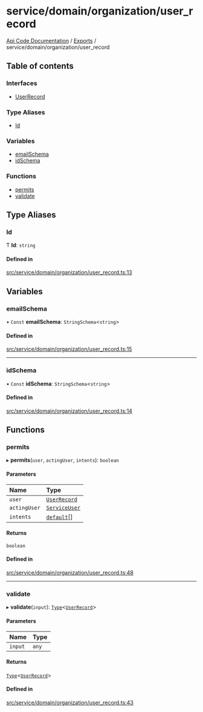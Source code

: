 # service/domain/organization/user\_record
 
[Api Code Documentation](../README.md) / [Exports](../modules.md) / service/domain/organization/user\_record

## Table of contents

### Interfaces

- [UserRecord](../interfaces/service_domain_organization_user_record.UserRecord.md)

### Type Aliases

- [Id](service_domain_organization_user_record.md#id)

### Variables

- [emailSchema](service_domain_organization_user_record.md#emailschema)
- [idSchema](service_domain_organization_user_record.md#idschema)

### Functions

- [permits](service_domain_organization_user_record.md#permits)
- [validate](service_domain_organization_user_record.md#validate)

## Type Aliases

### Id

Ƭ **Id**: `string`

#### Defined in

[src/service/domain/organization/user_record.ts:13](https://github.com/openkfw/TruBudget/blob/90402cb/api/src/service/domain/organization/user_record.ts#L13)

## Variables

### emailSchema

• `Const` **emailSchema**: `StringSchema`\<`string`\>

#### Defined in

[src/service/domain/organization/user_record.ts:15](https://github.com/openkfw/TruBudget/blob/90402cb/api/src/service/domain/organization/user_record.ts#L15)

___

### idSchema

• `Const` **idSchema**: `StringSchema`\<`string`\>

#### Defined in

[src/service/domain/organization/user_record.ts:14](https://github.com/openkfw/TruBudget/blob/90402cb/api/src/service/domain/organization/user_record.ts#L14)

## Functions

### permits

▸ **permits**(`user`, `actingUser`, `intents`): `boolean`

#### Parameters

| Name | Type |
| :------ | :------ |
| `user` | [`UserRecord`](../interfaces/service_domain_organization_user_record.UserRecord.md) |
| `actingUser` | [`ServiceUser`](../interfaces/service_domain_organization_service_user.ServiceUser.md) |
| `intents` | [`default`](authz_intents.md#default)[] |

#### Returns

`boolean`

#### Defined in

[src/service/domain/organization/user_record.ts:48](https://github.com/openkfw/TruBudget/blob/90402cb/api/src/service/domain/organization/user_record.ts#L48)

___

### validate

▸ **validate**(`input`): [`Type`](result.md#type)\<[`UserRecord`](../interfaces/service_domain_organization_user_record.UserRecord.md)\>

#### Parameters

| Name | Type |
| :------ | :------ |
| `input` | `any` |

#### Returns

[`Type`](result.md#type)\<[`UserRecord`](../interfaces/service_domain_organization_user_record.UserRecord.md)\>

#### Defined in

[src/service/domain/organization/user_record.ts:43](https://github.com/openkfw/TruBudget/blob/90402cb/api/src/service/domain/organization/user_record.ts#L43)
